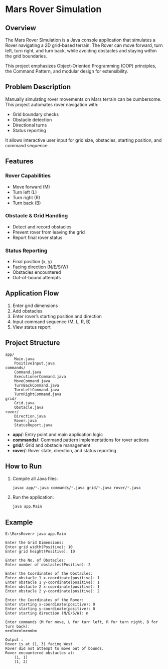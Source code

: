 # Mars Rover Simulation

## Overview
The Mars Rover Simulation is a Java console application that simulates a Rover navigating a 2D grid-based terrain. The Rover can move forward, turn left, turn right, and turn back, while avoiding obstacles and staying within the grid boundaries.

This project emphasizes Object-Oriented Programming (OOP) principles, the Command Pattern, and modular design for extensibility.

## Problem Description
Manually simulating rover movements on Mars terrain can be cumbersome. This project automates rover navigation with:
- Grid boundary checks
- Obstacle detection
- Directional turns
- Status reporting

It allows interactive user input for grid size, obstacles, starting position, and command sequence.

## Features
### Rover Capabilities
- Move forward (M)
- Turn left (L)
- Turn right (R)
- Turn back (B)

### Obstacle & Grid Handling
- Detect and record obstacles
- Prevent rover from leaving the grid
- Report final rover status

### Status Reporting
- Final position (x, y)
- Facing direction (N/E/S/W)
- Obstacles encountered
- Out-of-bound attempts

## Application Flow
1. Enter grid dimensions
2. Add obstacles
3. Enter rover’s starting position and direction
4. Input command sequence (M, L, R, B)
5. View status report

## Project Structure
```
app/
    Main.java
    PositiveInput.java
commands/
    Command.java
    ExecutionerCommand.java
    MoveCommand.java
    TurnBackCommand.java
    TurnLeftCommand.java
    TurnRightCommand.java
grid/
    Grid.java
    Obstacle.java
rover/
    Direction.java
    Rover.java
    StatusReport.java
```

- **app/**: Entry point and main application logic
- **commands/**: Command pattern implementations for rover actions
- **grid/**: Grid and obstacle management
- **rover/**: Rover state, direction, and status reporting

## How to Run
1. Compile all Java files:
   ```sh
   javac app/*.java commands/*.java grid/*.java rover/*.java
   ```
2. Run the application:
   ```sh
   java app.Main
   ```
## Example

```console
E:\MarsRover> java app.Main

Enter the Grid Dimensions:
Enter grid width(Positive): 10
Enter grid height(Positive): 10

Enter the No. of Obstacles:
Enter number of obstacles(Positive): 2

Enter the Coordinates of the Obstacles:
Enter obstacle 1 x-coordinate(positive): 1
Enter obstacle 1 y-coordinate(positive): 1
Enter obstacle 2 x-coordinate(positive): 1
Enter obstacle 2 y-coordinate(positive): 2

Enter the Coordinates of the Rover:
Enter starting x-coordinate(positive): 0
Enter starting y-coordinate(positive): 0
Enter starting direction (N/E/S/W): n

Enter commands (M for move, L for turn left, R for turn right, B for turn back):
mrmlmrmlmrmmbm

Output : 
Rover is at (1, 3) facing West
Rover did not attempt to move out of bounds.
Rover encountered obstacles at:
    (1, 1)
    (1, 2)
```


